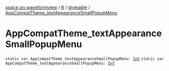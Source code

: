 [space.siy.waveformview](../../index.md) / [R](../index.md) / [styleable](index.md) / [AppCompatTheme_textAppearanceSmallPopupMenu](./-app-compat-theme_text-appearance-small-popup-menu.md)

# AppCompatTheme_textAppearanceSmallPopupMenu

`static var AppCompatTheme_textAppearanceSmallPopupMenu: `[`Int`](https://kotlinlang.org/api/latest/jvm/stdlib/kotlin/-int/index.html)
`static var AppCompatTheme_textAppearanceSmallPopupMenu: `[`Int`](https://kotlinlang.org/api/latest/jvm/stdlib/kotlin/-int/index.html)